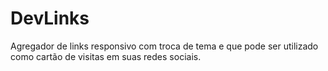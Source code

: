 # DevLinks
Agregador de links responsivo com troca de tema e que pode ser utilizado como cartão de visitas em suas redes sociais.

